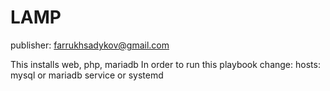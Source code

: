 # LAMP
publisher: farrukhsadykov@gmail.com

This installs web, php, mariadb
In order to run this playbook change:
	hosts: 
	mysql or mariadb
	service or systemd 

